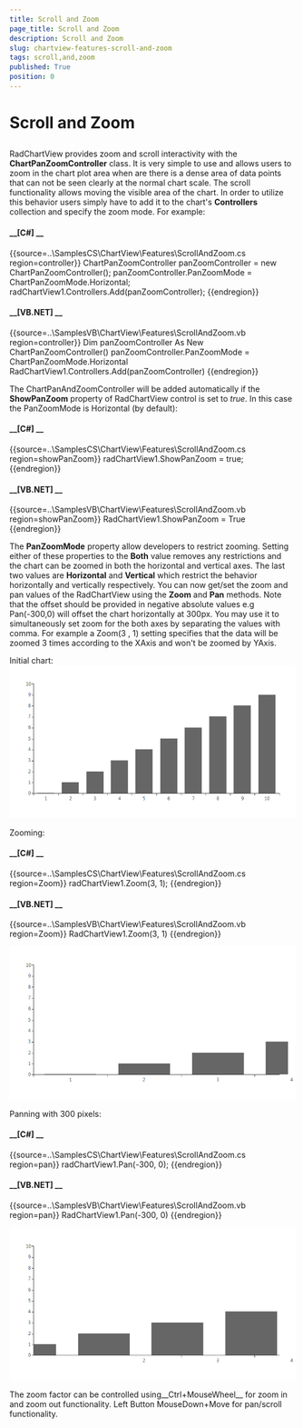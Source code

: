 ```yaml
---
title: Scroll and Zoom
page_title: Scroll and Zoom
description: Scroll and Zoom
slug: chartview-features-scroll-and-zoom
tags: scroll,and,zoom
published: True
position: 0
---
```


# Scroll and Zoom



## 

RadChartView provides zoom and scroll interactivity with the
          __ChartPanZoomController__ class.
          It is very simple to use and allows users to zoom in the chart plot
          area when are there is a dense area of data points that can not be seen
          clearly at the normal chart scale. The scroll functionality allows moving
          the visible area of the chart. In order to utilize this behavior users
          simply have to add it to the chart's __Controllers__
          collection and specify
          the zoom mode. For example:
        

#### __[C#] __

{{source=..\SamplesCS\ChartView\Features\ScrollAndZoom.cs region=controller}}
	            ChartPanZoomController panZoomController = new ChartPanZoomController();
	            panZoomController.PanZoomMode = ChartPanZoomMode.Horizontal;
	            radChartView1.Controllers.Add(panZoomController);
	{{endregion}}



#### __[VB.NET] __

{{source=..\SamplesVB\ChartView\Features\ScrollAndZoom.vb region=controller}}
	        Dim panZoomController As New ChartPanZoomController()
	        panZoomController.PanZoomMode = ChartPanZoomMode.Horizontal
	        RadChartView1.Controllers.Add(panZoomController)
	{{endregion}}



The ChartPanAndZoomController will be added automatically if the __ShowPanZoom__ property of
          RadChartView control is set to *true*. In this case the PanZoomMode is Horizontal (by default):
        

#### __[C#] __

{{source=..\SamplesCS\ChartView\Features\ScrollAndZoom.cs region=showPanZoom}}
	            radChartView1.ShowPanZoom = true;
	{{endregion}}



#### __[VB.NET] __

{{source=..\SamplesVB\ChartView\Features\ScrollAndZoom.vb region=showPanZoom}}
	        RadChartView1.ShowPanZoom = True
	{{endregion}}



The __PanZoomMode__ property allow developers to restrict zooming.
          Setting either of these properties to the __Both__ value removes any
          restrictions and the chart can be zoomed in both the horizontal
          and vertical axes. The last two values are __Horizontal__ and __Vertical__
          which restrict the behavior horizontally and vertically respectively.
          You can now get/set the zoom and pan values of the RadChartView using the
          __Zoom__ and __Pan__ methods. Note that the offset should be provided
          in negative absolute values e.g Pan(-300,0) will offset the chart horizontally at 300px.
          You may use it to simultaneously  set zoom for the both axes by separating the values with comma.
          For example a Zoom(3 , 1) setting specifies that the data will be
          zoomed 3 times according to the XAxis and won't be zoomed by YAxis.
        

Initial chart:![chartview-features-scroll-and-zoom 001](images/chartview-features-scroll-and-zoom001.png)

Zooming:

#### __[C#] __

{{source=..\SamplesCS\ChartView\Features\ScrollAndZoom.cs region=Zoom}}
	            radChartView1.Zoom(3, 1);
	{{endregion}}



#### __[VB.NET] __

{{source=..\SamplesVB\ChartView\Features\ScrollAndZoom.vb region=Zoom}}
	        RadChartView1.Zoom(3, 1)
	{{endregion}}

![chartview-features-scroll-and-zoom 002](images/chartview-features-scroll-and-zoom002.png)

Panning with 300 pixels:

#### __[C#] __

{{source=..\SamplesCS\ChartView\Features\ScrollAndZoom.cs region=pan}}
	            radChartView1.Pan(-300, 0);
	{{endregion}}



#### __[VB.NET] __

{{source=..\SamplesVB\ChartView\Features\ScrollAndZoom.vb region=pan}}
	        RadChartView1.Pan(-300, 0)
	{{endregion}}

![chartview-features-scroll-and-zoom 003](images/chartview-features-scroll-and-zoom003.png)

The zoom factor can be controlled using__Ctrl+MouseWheel__ for zoom in and
          zoom out functionality. Left Button MouseDown+Move for pan/scroll functionality.
        
